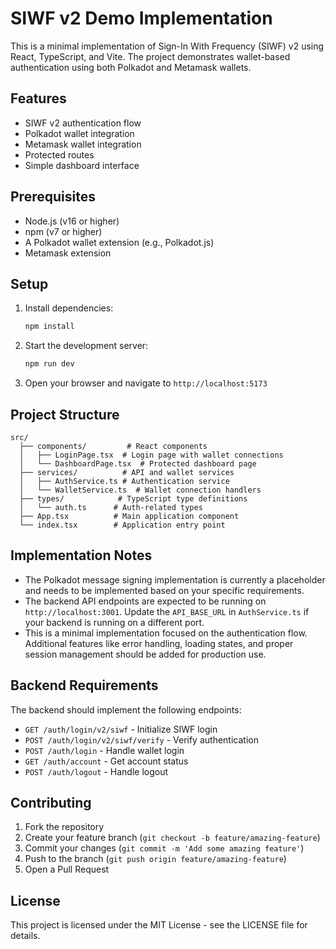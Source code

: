 # SIWF v2 Demo Implementation

This is a minimal implementation of Sign-In With Frequency (SIWF) v2 using React, TypeScript, and Vite. The project demonstrates wallet-based authentication using both Polkadot and Metamask wallets.

## Features

- SIWF v2 authentication flow
- Polkadot wallet integration
- Metamask wallet integration
- Protected routes
- Simple dashboard interface

## Prerequisites

- Node.js (v16 or higher)
- npm (v7 or higher)
- A Polkadot wallet extension (e.g., Polkadot.js)
- Metamask extension

## Setup

1. Install dependencies:
   ```bash
   npm install
   ```

2. Start the development server:
   ```bash
   npm run dev
   ```

3. Open your browser and navigate to `http://localhost:5173`

## Project Structure

```
src/
  ├── components/         # React components
  │   ├── LoginPage.tsx  # Login page with wallet connections
  │   └── DashboardPage.tsx  # Protected dashboard page
  ├── services/          # API and wallet services
  │   ├── AuthService.ts # Authentication service
  │   └── WalletService.ts  # Wallet connection handlers
  ├── types/            # TypeScript type definitions
  │   └── auth.ts      # Auth-related types
  ├── App.tsx          # Main application component
  └── index.tsx        # Application entry point
```

## Implementation Notes

- The Polkadot message signing implementation is currently a placeholder and needs to be implemented based on your specific requirements.
- The backend API endpoints are expected to be running on `http://localhost:3001`. Update the `API_BASE_URL` in `AuthService.ts` if your backend is running on a different port.
- This is a minimal implementation focused on the authentication flow. Additional features like error handling, loading states, and proper session management should be added for production use.

## Backend Requirements

The backend should implement the following endpoints:

- `GET /auth/login/v2/siwf` - Initialize SIWF login
- `POST /auth/login/v2/siwf/verify` - Verify authentication
- `POST /auth/login` - Handle wallet login
- `GET /auth/account` - Get account status
- `POST /auth/logout` - Handle logout

## Contributing

1. Fork the repository
2. Create your feature branch (`git checkout -b feature/amazing-feature`)
3. Commit your changes (`git commit -m 'Add some amazing feature'`)
4. Push to the branch (`git push origin feature/amazing-feature`)
5. Open a Pull Request

## License

This project is licensed under the MIT License - see the LICENSE file for details.
